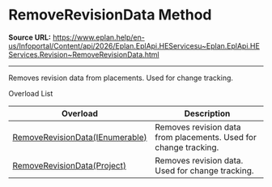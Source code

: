 # RemoveRevisionData Method

**Source URL:** https://www.eplan.help/en-us/Infoportal/Content/api/2026/Eplan.EplApi.HEServicesu~Eplan.EplApi.HEServices.Revision~RemoveRevisionData.html

---

Removes revision data from placements. Used for change tracking.

Overload List

| Overload | Description |
| --- | --- |
| [RemoveRevisionData(IEnumerable<Placement>)](Eplan.EplApi.HEServicesu~Eplan.EplApi.HEServices.Revision~RemoveRevisionData(IEnumerable{Placement}).html) | Removes revision data from placements. Used for change tracking. |
| [RemoveRevisionData(Project)](Eplan.EplApi.HEServicesu~Eplan.EplApi.HEServices.Revision~RemoveRevisionData(Project).html) | Removes revision data. Used for change tracking. |
